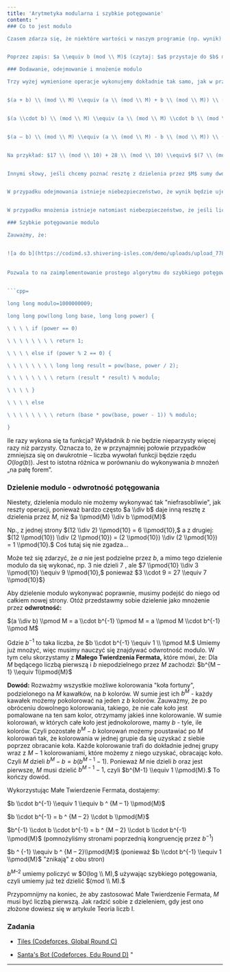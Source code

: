 ```yaml
---
title: 'Arytmetyka modularna i szybkie potęgowanie'
content: "
### Co to jest modulo

Czasem zdarza się, że niektóre wartości w naszym programie (np. wynik) są bardzo duże i nie mieszczą się w zakresach zmiennych udostępnianych przez języki programowania. Często jako wynik programu wystarczy wtedy podać jedynie jego resztę z dzielenia przez z góry określoną liczbę $M.$ Zazwyczaj w celu ułatwienia obliczeń wybiera się $M$ będące liczbą pierwszą. Dzisiaj dowiesz się, jak wykonywać podstawowe operacje w arytmetyce modularnej oraz szybko potęgować liczby.


Poprzez zapis: $a \\equiv b (mod \\ M)$ (czytaj: $a$ przystaje do $b$ modulo $M$) rozumiemy, że liczby $a$ i $b$ mają tą samą resztę z dzielenia przez $M,$ czyli że $a-b$ jest podzielne przez $M.$ Na przykład: $2\\equiv 8 \\ (mod \\ 6),$ $17 \\equiv 187 \\ (mod \\ 10).$ Takie \"równanie\" nazywamy kongruencją.

### Dodawanie, odejmowanie i mnożenie modulo

Trzy wyżej wymienione operacje wykonujemy dokładnie tak samo, jak w przypadku zwykłej arytmetyki na liczbach:


$(a + b) \\ (mod \\ M) \\equiv (a \\ (mod \\ M) + b \\ (mod \\ M)) \\ (mod \\ M)$


$(a \\cdot b) \\ (mod \\ M) \\equiv (a \\ (mod \\ M) \\cdot b \\ (mod \\ M)) \\ (mod \\ M)$


$(a – b) \\ (mod \\ M) \\equiv (a \\ (mod \\ M) - b \\ (mod \\ M)) \\ (mod \\ M)$


Na przykład: $17 \\ (mod \\ 10) + 28 \\ (mod \\ 10) \\equiv$ $(7 \\ (mod \\ 10) + 8 \\ (mod \\ 10)) (mod \\ 10) =$ $(7 + 8) \\ (\\pmod \\ 10) =$ $15 \\ (mod \\ 10) \\equiv$ $45 \\ (mod \\ 10) =$ $(17+28) \\ (mod \\ 10).$


Innymi słowy, jeśli chcemy poznać resztę z dzielenia przez $M$ sumy dwóch liczb, możemy najpierw zamiast każdej z nich wziąć jej resztę (mod $M$), dodać do siebie te reszty i wziąć resztę z dzielenia przez $M$ tej sumy. Otrzymamy wtedy taki sam wynik, jak gdybyśmy najpierw dodali do siebie obie liczby, a następnie policzyli resztę tej sumy modulo $M.$


W przypadku odejmowania istnieje niebezpieczeństwo, że wynik będzie ujemny. Chcielibyśmy jednak modulować jedynie liczby dodatnie. Dlatego do wyniku odejmowania dodajemy $M$ - nie zmienia to nam reszty z dzielenia przez $M$ danej liczby, a zapewnia, że liczba, której resztę z dzielenia następnie obliczymy, będzie dodatnia.


W przypadku mnożenia istnieje natomiast niebezpieczeństwo, że jeśli liczba $M$ jest duża (np. $M=10^9+7$) to mnożąc ze sobą dwie reszty, wykroczymy poza zakres intów. Aby uniknąć tego problemu, musimy po prostu pamiętać o zastosowaniu long longów.

### Szybkie potęgowanie modulo

Zauważmy, że:


![a do b](https://codimd.s3.shivering-isles.com/demo/uploads/upload_778f849085d6554cc8dbce725b30a67e.png)
			
            
Pozwala to na zaimplementowanie prostego algorytmu do szybkiego potęgowania liczb:
	

```cpp=

long long modulo=1000000009;

long long pow(long long base, long long power) {

\ \ \ \ if (power == 0)

\ \ \ \ \ \ \ \ return 1;

\ \ \ \ else if (power % 2 == 0) {

\ \ \ \ \ \ \ \ long long result = pow(base, power / 2);

\ \ \ \ \ \ \ \ return (result * result) % modulo;

\ \ \ \ }

\ \ \ \ else

\ \ \ \ \ \ \ \ return (base * pow(base, power - 1)) % modulo;

}

```


Ile razy wykona się ta funkcja? Wykładnik $b$ nie będzie nieparzysty więcej razy niż parzysty. Oznacza to, że w przynajmniej połowie przypadków zmniejsza się on dwukrotnie – liczba wywołań funkcji będzie rzędu $O(log(b)).$ Jest to istotna różnica w porównaniu do wykonywania $b$ mnożeń „na pałę forem”.

### Dzielenie modulo - odwrotność potęgowania

Niestety, dzielenia modulo nie możemy wykonywać tak \"niefrasobliwie\", jak reszty operacji, ponieważ bardzo często $a \\div b$ daje inną resztę z dzielenia przez $M,$ niż $a \\pmod{M} \\div b \\pmod{M}$


Np., z jednej strony $(12 \\div 2) \\pmod{10} = 6 \\pmod{10},$ a z drugiej: $(12 \\pmod{10}) \\div (2 \\pmod{10}) = (2 \\pmod{10}) \\div (2 \\pmod{10}) = 1 \\pmod{10}.$ Coś tutaj się nie zgadza...


Może też się zdarzyć, że $a$ nie jest podzielne przez $b,$ a mimo tego dzielenie modulo da się wykonać, np. $3$ nie dzieli $7$ , ale $7 \\pmod{10} \\div 3 \\pmod{10} \\equiv 9 \\pmod{10},$ ponieważ $3 \\cdot 9 = 27 \\equiv 7 \\pmod{10}$}


Aby dzielenie modulo wykonywać poprawnie, musimy podejść do niego od całkiem nowej strony. Otóż przedstawmy sobie dzielenie jako mnożenie przez <b>odwrotność:</b>


$(a \\div b) \\pmod M = a \\cdot b^{-1} \\pmod M = a \\pmod M \\cdot b^{-1} \\pmod M$


Gdzie $b^{-1}$ to taka liczba, że $b \\cdot b^{-1} \\equiv 1 \\ \\pmod M.$ Umiemy już mnożyć, więc musimy nauczyć się znajdywać odwrotność modulo. W tym celu skorzystamy z <b>Małego Twierdzenia Fermata,</b> które mówi, że:
Dla $M$ będącego liczbą pierwszą i $b$ niepodzielnego przez $M$ zachodzi: $b^{M – 1} \\equiv 1\\pmod{M}$


<b>Dowód:</b> Rozważmy wszystkie możliwe kolorowania \"koła fortuny\", podzielonego na $M$ kawałków, na $b$ kolorów. W sumie jest ich $b^M$ - każdy kawałek możemy pokolorować na jeden z $b$ kolorów. Zauważmy, że po obróceniu dowolnego kolorowania, takiego, że nie całe koło jest pomalowane na ten sam kolor, otrzymamy jakieś inne kolorowanie. W sumie kolorowań, w których całe koło jest jednokolorowe, mamy $b$ - tyle, ile kolorów. Czyli pozostałe $b^M-b$ kolorowań możemy poustawiać po $M$ kolorowań tak, że kolorowania w jednej grupie da się uzyskać z siebie poprzez obracanie koła. Każde kolorowanie trafi do dokładnie jednej grupy wraz z $M-1$ kolorowaniami, które możemy z niego uzyskać, obracając koło. Czyli $M$ dzieli $b^M-b = b(b^{M-1}-1).$ Ponieważ $M$ nie dzieli $b$ oraz jest pierwsze, $M$ musi dzielić $b^{M-1}-1,$ czyli $b^{M-1} \\equiv 1 \\pmod{M}.$ To kończy dowód.


Wykorzystując Małe Twierdzenie Fermata, dostajemy:


$b \\cdot b^{-1} \\equiv 1 \\equiv b ^ {M – 1} \\pmod{M}$


$b \\cdot b^{-1} = b ^ {M – 2} \\cdot b \\pmod{M}$


$b^{-1} \\cdot b \\cdot b^{-1} = b ^ {M – 2} \\cdot b \\cdot b^{-1} \\pmod{M}$ (pomnożyliśmy stronami poprzednią kongruencję przez $b^{-1}$)


$b ^ {-1} \\equiv b ^ {M – 2}\\pmod{M}$ (ponieważ $b \\cdot b^{-1} \\equiv 1 \\pmod{M}$ \"znikają\" z obu stron)
	

$b ^ {M – 2}$ umiemy policzyć w $O(log \\ M),$ używając szybkiego potęgowania, czyli umiemy już też dzielić $(mod \\ M).$


Przypomnijmy na koniec, że aby zastosować Małe Twierdzenie Fermata, $M$ musi być liczbą pierwszą. Jak radzić sobie z dzieleniem, gdy jest ono złożone dowiesz się w artykule Teoria liczb I.

### Zadania

- [Tiles (Codeforces, Global Round C)](https://codeforces.com/contest/1178/problem/C)

- [Santa's Bot (Codeforces, Edu Round D)](https://codeforces.com/contest/1279/problem/D)
"
---
```


